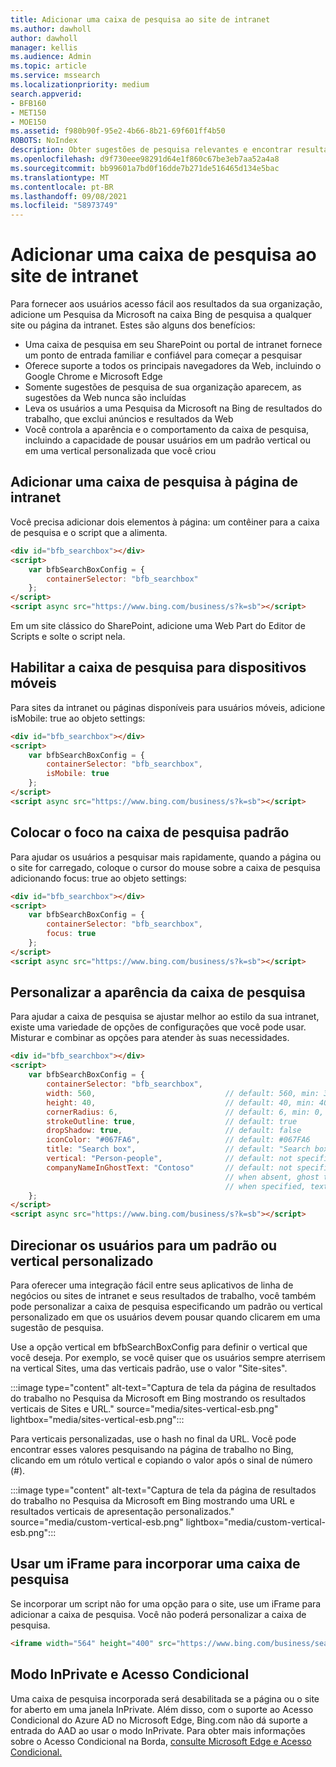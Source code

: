 ```yaml
---
title: Adicionar uma caixa de pesquisa ao site de intranet
ms.author: dawholl
author: dawholl
manager: kellis
ms.audience: Admin
ms.topic: article
ms.service: mssearch
ms.localizationpriority: medium
search.appverid:
- BFB160
- MET150
- MOE150
ms.assetid: f980b90f-95e2-4b66-8b21-69f601ff4b50
ROBOTS: NoIndex
description: Obter sugestões de pesquisa relevantes e encontrar resultados de trabalho mais rapidamente adicionando uma Pesquisa da Microsoft de pesquisa ao seu site ou página da intranet.
ms.openlocfilehash: d9f730eee98291d64e1f860c67be3eb7aa52a4a8
ms.sourcegitcommit: bb99601a7bd0f16dde7b271de516465d134e5bac
ms.translationtype: MT
ms.contentlocale: pt-BR
ms.lasthandoff: 09/08/2021
ms.locfileid: "58973749"
---
```

# <a name="add-a-search-box-to-your-intranet-site"></a>Adicionar uma caixa de pesquisa ao site de intranet

Para fornecer aos usuários acesso fácil aos resultados da sua organização, adicione um Pesquisa da Microsoft na caixa Bing de pesquisa a qualquer site ou página da intranet. Estes são alguns dos benefícios:

- Uma caixa de pesquisa em seu SharePoint ou portal de intranet fornece um ponto de entrada familiar e confiável para começar a pesquisar
- Oferece suporte a todos os principais navegadores da Web, incluindo o Google Chrome e Microsoft Edge
- Somente sugestões de pesquisa de sua organização aparecem, as sugestões da Web nunca são incluídas
- Leva os usuários a uma Pesquisa da Microsoft na Bing de resultados do trabalho, que exclui anúncios e resultados da Web
- Você controla a aparência e o comportamento da caixa de pesquisa, incluindo a capacidade de pousar usuários em um padrão vertical ou em uma vertical personalizada que você criou
  
## <a name="add-a-search-box-to-an-intranet-page"></a>Adicionar uma caixa de pesquisa à página de intranet

Você precisa adicionar dois elementos à página: um contêiner para a caixa de pesquisa e o script que a alimenta.
  
```html
<div id="bfb_searchbox"></div>
<script>
    var bfbSearchBoxConfig = {
        containerSelector: "bfb_searchbox"
    };
</script>
<script async src="https://www.bing.com/business/s?k=sb"></script>
```

Em um site clássico do SharePoint, adicione uma Web Part do Editor de Scripts e solte o script nela.
  
## <a name="enable-the-search-box-for-mobile"></a>Habilitar a caixa de pesquisa para dispositivos móveis

Para sites da intranet ou páginas disponíveis para usuários móveis, adicione isMobile: true ao objeto settings:
  
```html
<div id="bfb_searchbox"></div>
<script>
    var bfbSearchBoxConfig = {
        containerSelector: "bfb_searchbox", 
        isMobile: true
    };
</script>
<script async src="https://www.bing.com/business/s?k=sb"></script>
```

## <a name="put-focus-on-the-search-box-by-default"></a>Colocar o foco na caixa de pesquisa padrão

Para ajudar os usuários a pesquisar mais rapidamente, quando a página ou o site for carregado, coloque o cursor do mouse sobre a caixa de pesquisa adicionando focus: true ao objeto settings:
  
```html
<div id="bfb_searchbox"></div>
<script>
    var bfbSearchBoxConfig = {
        containerSelector: "bfb_searchbox",
        focus: true
    };
</script>
<script async src="https://www.bing.com/business/s?k=sb"></script>
```

## <a name="customize-the-appearance-of-the-search-box"></a>Personalizar a aparência da caixa de pesquisa 

Para ajudar a caixa de pesquisa se ajustar melhor ao estilo da sua intranet, existe uma variedade de opções de configurações que você pode usar. Misturar e combinar as opções para atender às suas necessidades.

```html
<div id="bfb_searchbox"></div>
<script>
    var bfbSearchBoxConfig = {
        containerSelector: "bfb_searchbox",
        width: 560,                             // default: 560, min: 360, max: 650
        height: 40,                             // default: 40, min: 40, max: 72
        cornerRadius: 6,                        // default: 6, min: 0, max: 25                                   
        strokeOutline: true,                    // default: true
        dropShadow: true,                       // default: false
        iconColor: "#067FA6",                   // default: #067FA6
        title: "Search box",                    // default: "Search box"
        vertical: "Person-people",              // default: not specified, search box directs to the All vertical on the WORK results page
        companyNameInGhostText: "Contoso"       // default: not specified
                                                // when absent, ghost text will be "Search work"
                                                // when specified, text will be "Search <companyNameInGhostText>"
    };
</script>
<script async src="https://www.bing.com/business/s?k=sb"></script>
```

## <a name="direct-users-to-a-default-or-custom-vertical"></a>Direcionar os usuários para um padrão ou vertical personalizado

Para oferecer uma integração fácil entre seus aplicativos de linha de negócios ou sites de intranet e seus resultados de trabalho, você também pode personalizar a caixa de pesquisa especificando um padrão ou vertical personalizado em que os usuários devem pousar quando clicarem em uma sugestão de pesquisa.

Use a opção vertical em bfbSearchBoxConfig para definir o vertical que você deseja. Por exemplo, se você quiser que os usuários sempre aterrisem na vertical Sites, uma das verticais padrão, use o valor "Site-sites".

:::image type="content" alt-text="Captura de tela da página de resultados do trabalho no Pesquisa da Microsoft em Bing mostrando os resultados verticais de Sites e URL." source="media/sites-vertical-esb.png" lightbox="media/sites-vertical-esb.png":::

Para verticais personalizadas, use o hash no final da URL. Você pode encontrar esses valores pesquisando na página de trabalho no Bing, clicando em um rótulo vertical e copiando o valor após o sinal de número (#).

:::image type="content" alt-text="Captura de tela da página de resultados do trabalho no Pesquisa da Microsoft em Bing mostrando uma URL e resultados verticais de apresentação personalizados." source="media/custom-vertical-esb.png" lightbox="media/custom-vertical-esb.png":::

## <a name="use-an-iframe-to-embed-a-search-box"></a>Usar um iFrame para incorporar uma caixa de pesquisa

Se incorporar um script não for uma opção para o site, use um iFrame para adicionar a caixa de pesquisa. Você não poderá personalizar a caixa de pesquisa.
  
```html
<iframe width="564" height="400" src="https://www.bing.com/business/searchbox"></iframe>
```

## <a name="inprivate-mode-and-conditional-access"></a>Modo InPrivate e Acesso Condicional

Uma caixa de pesquisa incorporada será desabilitada se a página ou o site for aberto em uma janela InPrivate. Além disso, com o suporte ao Acesso Condicional do Azure AD no Microsoft Edge, Bing.com não dá suporte a entrada do AAD ao usar o modo InPrivate. Para obter mais informações sobre o Acesso Condicional na Borda, [consulte Microsoft Edge e Acesso Condicional.](/deployedge/ms-edge-security-conditional-access#accessing-conditional-access-protected-resources-in-microsoft-edge) 
